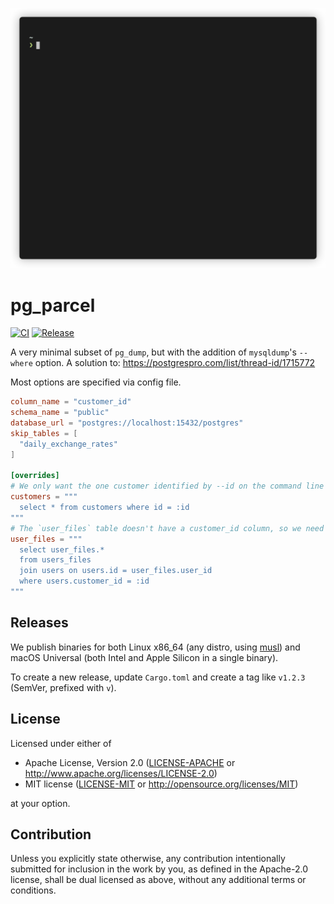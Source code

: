![screenshot](screenshots/demo.gif)

# pg_parcel

[![CI](https://github.com/Blissfully/pg_parcel/actions/workflows/build.yml/badge.svg)](https://github.com/Blissfully/pg_parcel/actions/workflows/build.yml)
[![Release](https://github.com/Blissfully/pg_parcel/actions/workflows/release.yml/badge.svg)](https://github.com/Blissfully/pg_parcel/actions/workflows/release.yml)

A very minimal subset of `pg_dump`, but with the addition of `mysqldump`'s `--where` option. A solution to: https://postgrespro.com/list/thread-id/1715772

Most options are specified via config file.

```toml
column_name = "customer_id"
schema_name = "public"
database_url = "postgres://localhost:15432/postgres"
skip_tables = [
  "daily_exchange_rates"
]

[overrides]
# We only want the one customer identified by --id on the command line
customers = """
  select * from customers where id = :id
"""
# The `user_files` table doesn't have a customer_id column, so we need to join.
user_files = """
  select user_files.*
  from users_files
  join users on users.id = user_files.user_id
  where users.customer_id = :id
"""
```

## Releases

We publish binaries for both Linux x86_64 (any distro, using [musl](https://musl.libc.org/)) and macOS Universal (both Intel and Apple Silicon in a single binary).

To create a new release, update `Cargo.toml` and create a tag like `v1.2.3` (SemVer, prefixed with `v`).

## License

Licensed under either of

- Apache License, Version 2.0
  ([LICENSE-APACHE](LICENSE-APACHE) or http://www.apache.org/licenses/LICENSE-2.0)
- MIT license
  ([LICENSE-MIT](LICENSE-MIT) or http://opensource.org/licenses/MIT)

at your option.

## Contribution

Unless you explicitly state otherwise, any contribution intentionally submitted
for inclusion in the work by you, as defined in the Apache-2.0 license, shall be
dual licensed as above, without any additional terms or conditions.
